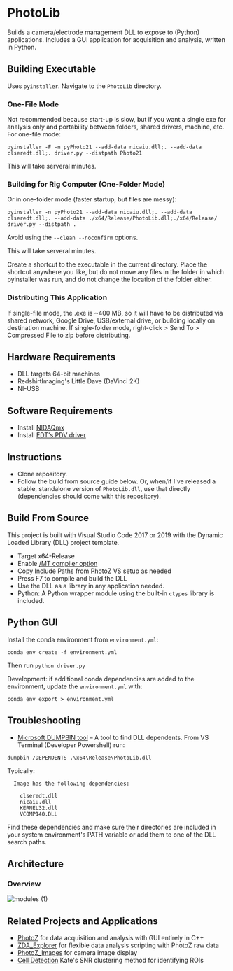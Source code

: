 # PhotoLib
Builds a camera/electrode management DLL to expose to (Python) applications. Includes a GUI application for acquisition and analysis, written in Python.

## Building Executable
Uses `pyinstaller`. Navigate to the `PhotoLib` directory.

### One-File Mode
Not recommended because start-up is slow, but if you want a single exe for analysis only and portability between folders, shared drivers, machine, etc. For one-file mode:
```
pyinstaller -F -n pyPhoto21 --add-data nicaiu.dll;. --add-data clseredt.dll;. driver.py --distpath Photo21
```

This will take serveral minutes. 

### Building for Rig Computer (One-Folder Mode)
Or in one-folder mode (faster startup, but files are messy):
```
pyinstaller -n pyPhoto21 --add-data nicaiu.dll;. --add-data clseredt.dll;. --add-data ./x64/Release/PhotoLib.dll;./x64/Release/ driver.py --distpath .
```

Avoid using the `--clean --noconfirm` options.

This will take serveral minutes. 

Create a shortcut to the executable in the current directory. Place the shortcut anywhere you like, but do not move any files in the folder in which pyinstaller was run, and do not change the location of the folder either.

### Distributing This Application

If single-file mode, the .exe is ~400 MB, so it will have to be distributed via shared network, Google Drive, USB/external drive, or building locally on destination machine.
If single-folder mode, right-click > Send To > Compressed File to zip before distributing.

## Hardware Requirements
- DLL targets 64-bit machines
- RedshirtImaging's Little Dave (DaVinci 2K)
- NI-USB

## Software Requirements
- Install [NIDAQmx](https://www.ni.com/en-us/support/downloads/drivers/download.ni-daqmx.html#382067)
- Install [EDT's PDV driver](https://edt.com/updates/)

## Instructions

- Clone repository. 
- Follow the build from source guide below. Or, when/if I've released a stable, standalone version of `PhotoLib.dll`, use that directly (dependencies should come with this repository).

## Build From Source
This project is built with Visual Studio Code 2017 or 2019 with the Dynamic Loaded Library (DLL) project template.
- Target x64-Release
- Enable [/MT compiler option](https://docs.microsoft.com/en-us/cpp/build/reference/md-mt-ld-use-run-time-library?view=msvc-160)
- Copy Include Paths from [PhotoZ](https://github.com/john-judge/PhotoZ_upgrades.git) VS setup as needed
- Press F7 to compile and build the DLL
- Use the DLL as a library in any application needed. 
- Python: A Python wrapper module using the built-in `ctypes` library is included.

## Python GUI
Install the conda environment from `environment.yml`:
```
conda env create -f environment.yml
```
Then run `python driver.py`

Development: if additional conda dependencies are added to the environment, update the  `environment.yml` with:
```
conda env export > environment.yml
```


## Troubleshooting
- [Microsoft DUMPBIN tool](https://docs.microsoft.com/en-us/cpp/build/reference/dependents?view=msvc-160) – A tool to find DLL dependents.
From VS Terminal (Developer Powershell) run:
```
dumpbin /DEPENDENTS .\x64\Release\PhotoLib.dll
```
Typically:
```
  Image has the following dependencies:

    clseredt.dll
    nicaiu.dll
    KERNEL32.dll
    VCOMP140.DLL
```
Find these dependencies and make sure their directories are included in your system environment's PATH variable or add them to one of the DLL search paths.

## Architecture
### Overview
![modules (1)](https://user-images.githubusercontent.com/40705003/129975800-95b877ed-b8da-46f5-83bb-48e716169ebb.png)


## Related Projects and Applications
- [PhotoZ](https://github.com/john-judge/PhotoZ_upgrades.git) for data acquisition and analysis with GUI entirely in C++
- [ZDA_Explorer](https://github.com/john-judge/ZDA_Explorer.git) for flexible data analysis scripting with PhotoZ raw data
- [PhotoZ_Images](https://github.com/john-judge/PhotoZ_Image.git) for camera image display
- [Cell Detection](https://github.com/ksscheuer/ROI_Identification.git) Kate's SNR clustering method for identifying ROIs

